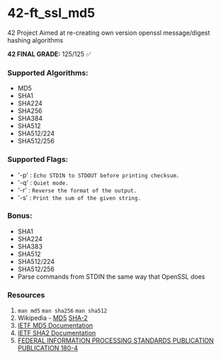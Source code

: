 # 42-ft_ssl_md5
42 Project Aimed at re-creating own version openssl message/digest hashing algorithms

**42 FINAL GRADE:** 125/125 ✅  

### Supported Algorithms:
* MD5
* SHA1
* SHA224
* SHA256
* SHA384
* SHA512
* SHA512/224
* SHA512/256

### Supported Flags:
* '-p' : `Echo STDIN to STDOUT before printing checksum.`
* '-q' : `Quiet mode.`
* '-r' : `Reverse the format of the output.`
* '-s' : `Print the sum of the given string.`

### Bonus:
* SHA1
* SHA224
* SHA383
* SHA512
* SHA512/224
* SHA512/256
* Parse commands from STDIN the same way that OpenSSL does

### Resources
1. `man md5` `man sha256` `man sha512`
2. Wikipedia - [MD5](https://en.wikipedia.org/wiki/MD5) [SHA-2](https://en.wikipedia.org/wiki/SHA-2)
3. [IETF MD5 Documentation](https://www.ietf.org/rfc/rfc1321.txt)
4. [IETF SHA2 Documentation](https://tools.ietf.org/html/rfc6234)
5. [FEDERAL INFORMATION PROCESSING STANDARDS
PUBLICATION PUBLICATION 180-4](https://csrc.nist.gov/csrc/media/publications/fips/180/4/final/documents/fips180-4-draft-aug2014.pdf)
